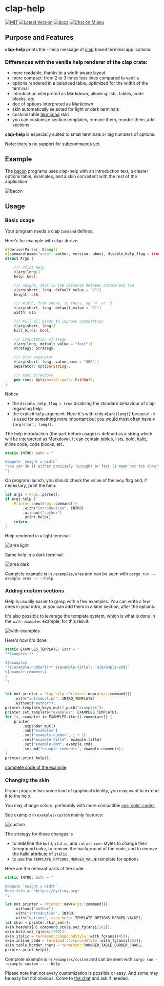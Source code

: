 # clap-help

[![MIT][s2]][l2] [![Latest Version][s1]][l1] [![docs][s3]][l3] [![Chat on Miaou][s4]][l4]

[s1]: https://img.shields.io/crates/v/clap-help.svg
[l1]: https://crates.io/crates/clap-help

[s2]: https://img.shields.io/badge/license-MIT-blue.svg
[l2]: LICENSE

[s3]: https://docs.rs/clap-help/badge.svg
[l3]: https://docs.rs/clap-help/

[s4]: https://miaou.dystroy.org/static/shields/room.svg
[l4]: https://miaou.dystroy.org/3768?rust

## Purpose and Features

**clap-help** prints the --help message of [clap](https://docs.rs/clap/) based terminal applications.

### Differences with the vanilla help renderer of the clap crate:

- more readable, thanks to a width aware layout
- more compact: from 2 to 3 times less lines compared to vanilla
- options rendered in a balanced table, optimized for the width of the terminal
- introduction interpreted as Markdown, allowing lists, tables, code blocks, etc.
- doc of options interpreted as Markdown
- skin automatically selected for light or dark terminals
- customizable [termimad](https://github.com/Canop/termimad/) skin
- you can customize section templates, remove them, reorder them, add sections

**clap-help** is especially suited to small terminals or big numbers of options.

Note: there's no support for subcommands yet.

## Example

The [bacon](https://dystroy.org/bacon) programs uses clap-help with an introduction text, a clearer options table, examples, and a skin consistent with the rest of the application

![bacon](doc/bacon.png)

## Usage

### Basic usage

Your program needs a clap `Command` defined.

Here's for example with clap-derive:

```rust
#[derive(Parser, Debug)]
#[command(name="area", author, version, about, disable_help_flag = true)]
struct Args {

    /// Print help
    #[arg(long)]
    help: bool,

    /// Height, that is the distance between bottom and top
    #[arg(short, long, default_value = "9")]
    height: u16,

    /// Width, from there, to there, eg `4` or `5`
    #[arg(short, long, default_value = "3")]
    width: u16,

    /// Kill all birds to improve computation
    #[arg(short, long)]
    kill_birds: bool,

    /// Computation strategy
    #[arg(long, default_value = "fast")]
    strategy: Strategy,

    /// Bird separator
    #[arg(short, long, value_name = "SEP")]
    separator: Option<String>,

    /// Root Directory
    pub root: Option<std::path::PathBuf>,
}
```

Notice
* the `disable_help_flag = true` disabling the standard behaviour of clap regarding help.
* the explicit `help` argument. Here it's with only `#[arg(long)]` because `-h` is used for something more important but you would most often have `#[arg(short, long)]`.

The help introduction (the part before usage) is defined as a string which will be interpreted as Markdown. It can contain tables, lists, bold, italic, inline code, code blocks, etc.

```rust
static INTRO: &str = "

Compute `height x width`
*You can do it either precisely (enough) or fast (I mean not too slow)*.
";
```

On program launch, you should check the value of the `help` flag and, if necessary, print the help:

```rust
let args = Args::parse();
if args.help {
    Printer::new(Args::command())
        .with("introduction", INTRO)
        .without("author")
        .print_help();
    return;
}
```

Help rendered in a light terminal:

![area light](doc/area-light.png)

Same help in a dark terminal:

![area dark](doc/area-dark.png)

Complete example is in `/examples/area` and can be seen with `cargo run --example area -- --help`

### Adding custom sections

Help is usually easier to grasp with a few examples.
You can write a few ones in your intro, or you can add them in a later section, after the options.

It's also possible to leverage the template system, which is what is done in the `with-examples` example, for this result:

![with-examples](doc/with-examples.png)

Here's how it's done:

```rust
static EXAMPLES_TEMPLATE: &str = "
**Examples:**

${examples
**${example-number})** ${example-title}: `${example-cmd}`
${example-comments}
}
";
```

```rust

let mut printer = clap_help::Printer::new(Args::command())
    .with("introduction", INTRO_TEMPLATE)
    .without("author");
printer.template_keys_mut().push("examples");
printer.set_template("examples", EXAMPLES_TEMPLATE);
for (i, example) in EXAMPLES.iter().enumerate() {
    printer
        .expander_mut()
        .sub("examples")
        .set("example-number", i + 1)
        .set("example-title", example.title)
        .set("example-cmd", example.cmd)
        .set_md("example-comments", example.comments);
}
printer.print_help();
```

[complete code of the example](examples/with-examples/main.rs)


### Changing the skin

If your program has some kind of graphical identity, you may want to extend it to the help.

You may change colors, preferably with more compatible [ansi color codes](https://en.wikipedia.org/wiki/ANSI_escape_code#8-bit).

See example in `examples/custom` mainly features:

![custom](doc/custom.png)

The strategy for those changes is

* to redefine the `bold`, `italic`, and `inline_code` styles to change their foreground color, to remove the background of the code, and to remove the Italic attribute of `italic`
* to use the `TEMPLATE_OPTIONS_MERGED_VALUE` template for options

Here are the relevant parts of the code:


```rust
static INTRO: &str = "

Compute `height x width`
More info at *https://dystroy.org*
";

let mut printer = Printer::new(Args::command())
    .without("author")
    .with("introduction", INTRO)
    .with("options", clap_help::TEMPLATE_OPTIONS_MERGED_VALUE);
let skin = printer.skin_mut();
skin.headers[0].compound_style.set_fg(ansi(202));
skin.bold.set_fg(ansi(202));
skin.italic = termimad::CompoundStyle::with_fg(ansi(45));
skin.inline_code = termimad::CompoundStyle::with_fg(ansi(223));
skin.table_border_chars = termimad::ROUNDED_TABLE_BORDER_CHARS;
printer.print_help();
```

Complete example is in `/examples/custom` and can be seen with `cargo run --example custom -- --help`

Please note that not every customization is possible or easy.
And some may be easy but not obvious.
Come to [the chat](https://miaou.dystroy.org/3768?rust) and ask if needed.

